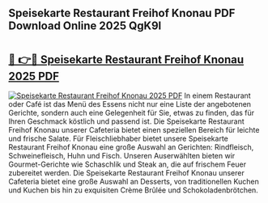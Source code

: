 ## Speisekarte Restaurant Freihof Knonau PDF Download Online 2025 QgK9l

# <h2><a href="http://gc7xd6.nevu.top/?p=Speisekarte+Restaurant+Freihof+Knonau">🔗 👉🔴 Speisekarte Restaurant Freihof Knonau 2025 PDF</a></h2>

[![Speisekarte Restaurant Freihof Knonau 2025 PDF](https://i.imgur.com/dBaPXMq.png)](http://gc7xd6.nevu.top/?p=Speisekarte+Restaurant+Freihof+Knonau)
In einem Restaurant oder Café ist das Menü des Essens nicht nur eine Liste der angebotenen Gerichte, sondern auch eine Gelegenheit für Sie, etwas zu finden, das für Ihren Geschmack köstlich und passend ist. Die Speisekarte Restaurant Freihof Knonau unserer Cafeteria bietet einen speziellen Bereich für leichte und frische Salate. Für Fleischliebhaber bietet unsere Speisekarte Restaurant Freihof Knonau eine große Auswahl an Gerichten: Rindfleisch, Schweinefleisch, Huhn und Fisch. Unseren Auserwählten bieten wir Gourmet-Gerichte wie Schaschlik und Steak an, die auf frischem Feuer zubereitet werden. Die Speisekarte Restaurant Freihof Knonau unserer Cafeteria bietet eine große Auswahl an Desserts, von traditionellen Kuchen und Kuchen bis hin zu exquisiten Crème Brûlée und Schokoladenbrötchen.
